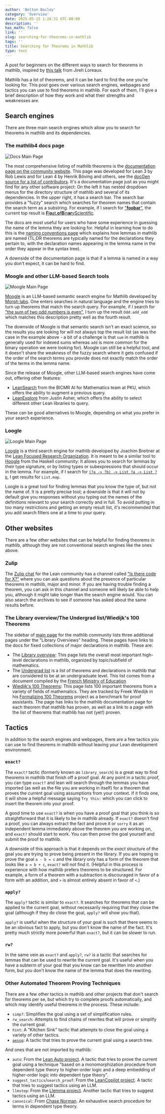 ```yaml
---
author: 'Bolton Bailey'
category: 'Overview'
date: 2025-05-15 1:26:31 UTC-08:00
description: ''
has_math: false
link: ''
slug: searching-for-theorems-in-mathlib
tags: ''
title: Searching for Theorems in Mathlib
type: text
---
```

A post for beginners on the different ways to search for theorems in mathlib, inspired by [this talk](https://www.youtube.com/watch?v=UJrYKR01QwU)  from Jireh Loreaux.

<!-- TEASER_END -->

Mathlib has a lot of theorems, and it can be hard to find the one you're looking for. This post goes over various search engines, webpages and tactics you can use to find theorems in mathlib. For each of them, I'll give a brief description of how they work and what their strengths and weaknesses are.

## Search engines

There are three main search engines which allow you to search for theorems in mathlib and its dependencies.

### The mathlib4 docs page

![Docs Main Page](/images/documentation-screenshot.png)

The most comprehensive listing of mathlib theorems is the [documentation page on the community website](https://leanprover-community.github.io/mathlib4_docs/). This page was developed for Lean 3 by Rob Lewis and for Lean 4 by Henrik Böving and others, see the [docGen source for a list of contributors](https://github.com/leanprover/doc-gen4). It's a documentation page just as you might find for any other software project: On the left it has nested dropdown menus for the directory structure of mathlib and several of its dependencies. In the upper right, it has a search bar. The search bar provides a "fuzzy" search which searches for theorem names that contain the search term as a substring. For example, if I search for ["**foobar**"](https://leanprover-community.github.io/mathlib4_docs/search.html?sitesearch=https%3A%2F%2Fleanprover-community.github.io%2Fmathlib4_docs&q=foobar), the current top result is [**F**l**o**at.**o**f**B**in**ar**yScientific](https://leanprover-community.github.io/mathlib4_docs/Init/Data/OfScientific.html#Float.ofBinaryScientific).

The docs are most useful for users who have some experience in guessing the name of the lemma they are looking for. Helpful in learning how to do this is the [naming conventions page](https://leanprover-community.github.io/contribute/naming.html) which explains how lemmas in mathlib are named (TL;DR theorems are typically named for the declarations they pertain to, with the declaration names appearing in the lemma name in the order they appear in the syntax tree).

A downside of the documentation page is that if a lemma is named in a way you don't expect, it can be hard to find.

<!-- Note, it would be nice to credit the main developer of the docs page, if there is one. -->

### Moogle and other LLM-based Search tools

![Moogle Main Page](/images/moogle-screenshot.png)

[Moogle](https://www.moogle.ai/) is an LLM-based semantic search engine for Mathlib developed by [Morph labs](https://morph.so/). One enters searches in natural language and the engine tries to turn up theorems that match the search query. For example, if I search for ["the sum of two odd numbers is even"](https://www.moogle.ai/search/raw?q=the%20sum%20of%20two%20odd%20numbers%20is%20even), I turn up the result `Odd.add_odd` which matches this description pretty well as the fourth result.

The downside of Moogle is that semantic search isn't an exact science, so the results you are looking for will not always top the result list (as was the case in the example above - a bit of a challenge is that `sum` in mathlib is generally used for indexed sums whereas `add` is more common for the binary operation we were looking for). Moogle can still be a helpful tool, and it doesn't share the weakness of the fuzzy search where it gets confused if the order of the search terms you provide does not exactly match the order of the terms in the lemma name.

Since the release of Moogle, other LLM-based search engines have come out, offering other features:

* [LeanSearch](https://leansearch.net/) from the BICMR AI for Mathematics team at PKU, which offers the ability to augment a previous query.
* [LeanExplore](https://www.leanexplore.com/) from Justin Asher, which offers the ability to select different other Lean libraries to query.

These can be good alternatives to Moogle, depending on what you prefer in your search experience.

### Loogle

![Loogle Main Page](/images/loogle-screenshot.png)

[Loogle](https://loogle.lean-lang.org/) is a third search engine for mathlib developed by Joachim Breitner at the [Lean Focused Research Organization](https://lean-fro.org/). It is meant to be a similar tool to [Hoogle](https://hoogle.haskell.org/) from the Haskell community: It allows you to search for lemmas by their type signature, or by listing types or subexpressions that should occur in the lemma. For example, if I search for [`(?a -> ?b) -> List ?a -> List ?b`](https://loogle.lean-lang.org/?q=(?a%20-%3E%20?b)%20-%3E%20List%20?a%20-%3E%20List%20?b), I get results for `List.map`. 

Loogle is a great tool for finding lemmas that you know the type of, but not the name of. It is a pretty precise tool; a downside is that it will not by default give you responses without you typing out the names of the definitions relevant to your search correctly and in full. To avoid putting in too many restrictions and getting an empty result list, it's recommended that you add search filters one at a time to your query.

## Other websites

There are a few other websites that can be helpful for finding theorems in mathlib, although they are not conventional search engines like the ones above.

### Zulip

The [Zulip chat](https://leanprover.zulipchat.com/) for the Lean community has a channel called ["Is there code for X?"](https://leanprover.zulipchat.com/#narrow/stream/217875-Is-there-code-for-X.3F) where you can ask questions about the presence of particular theorems in mathlib, major and minor. If you are having trouble finding a theorem, you can ask in this channel and someone will likely be able to help you, although it might take longer than the search engine would. You can also search the archives to see if someone has asked about the same results before.

### The Library overview/The Undergrad list/Wiedijk's 100 Theorems

The sidebar of [main page](https://leanprover-community.github.io/index.html) for the mathlib community lists three additional pages under the "Library Overviews" heading. These pages have links to the docs for fixed collections of major declarations in mathlib. These are:

* The [Library overview](https://leanprover-community.github.io/mathlib-overview.html): This page lists the overall most important high-level declarations in mathlib, organized by topic/subfield of mathematics.
* The [Undergrad list](https://leanprover-community.github.io/undergrad/) is a list of theorems and declarations in mathlib that are considered to be at an undergraduate level. This list comes from a document compiled by the [French Ministry of Education](https://media.devenirenseignant.gouv.fr/file/agreg_externe/59/7/p2020_agreg_ext_maths_1107597.pdf)
* [Wiedijk's 100 Theorems](https://leanprover-community.github.io/100.html): This page lists 100 important theorems from a variety of fields of mathematics. They are tracked by Freek Wiedijk in his [Formalizing 100 Theorems](https://www.cs.ru.nl/~freek/100/) project as a benchmark for proof assistants. The page has links to the mathlib documentation page for each theorem that mathlib has proven, as well as a link to a page with the list of theorems that mathlib has not (yet!) proven.

## Tactics

In addition to the search engines and webpages, there are a few tactics you can use to find theorems in mathlib without leaving your Lean development environment.

### `exact?`

The `exact?` tactic (formerly known as `library_search`) is a great way to find theorems in mathlib that finish off a proof goal. At any point in a tactic proof, you can type `exact?` and lean will search through the lemmas you have imported (as well as the file you are working in itself) for a theorem that proves the current goal using assumptions from your context. If it finds one, it will show a helpful message saying `Try this:` which you can click to insert the theorem into your proof.

A good time to use `exact?` is when you have a proof goal that you think is so straightforward that it is likely to be in mathlib already. If `exact?` doesn't find a proof, you can always extract the fact and prove it or `sorry` it as an independent lemma immediately above the theorem you are working on, and `exact?` should start to work. You can then prove the goal yourself and submit the proof to mathlib.

A downside of this approach is that it depends on the *exact* structure of the goal you are trying to prove being present in the library. If you are hoping to prove the goal `a - b = c` and the library only has a form of the theorem that looks like `a = b + c`, `exact?` will not find it. (Helpful in this process is experience with how mathlib prefers theorems to be structured. For example, a form of a theorem with a subtraction is discouraged in favor of a form with an addition, and `>` is almost entirely absent in favor of `<`.)

### `apply?`

The `apply?` tactic is similar to `exact?`. It searches for theorems that can be applied to the current goal, without necessarily requiring that they close the goal (although if they do close the goal, `apply?` will show you that).

`apply?` is useful when the structure of your goal is such that there seems to be an obvious fact to apply, but you don't know the name of the fact. It's pretty much strictly more powerful than `exact?`, but it can be slower to run.

### `rw?`

In the same vein as `exact?` and `apply?`, `rw?` is a tactic that searches for lemmas that can be used to rewrite the current goal. It's useful when you have a subterm of your goal that you know can be rewritten into another form, but you don't know the name of the lemma that does the rewriting.

### Other Automated Theorem Proving Techniques

There are a few other tactics in mathlib and other projects that don't search for theorems per se, but which try to complete proofs automatically, and which may identify useful theorems in the process. These include:

* `simp?`: Simplifies the goal using a set of simplification rules.
* `rw_search`: Attempts to find chains of rewrites that will prove or simplify the current goal.
* `hint`: A "Kitchen Sink" tactic that attempts to close the goal using a variety of other tactics.
* [`aesop`](https://github.com/leanprover-community/aesop): A tactic that tries to prove the current goal using a search tree.

And ones that are not imported by mathlib:

* `auto`: From the [Lean Auto project](https://github.com/leanprover-community/lean-auto). A tactic that tries to prove the current goal using a technique "based on a monomorphization procedure from dependent type theory to higher-order logic and a deep embedding of higher-order logic into dependent type theory".
* `suggest_tactics`/`search_proof`: From the [LeanCopilot project](https://github.com/lean-dojo/LeanCopilot). A tactic that tries to suggest tactics using an LLM.
* `llmstep`: From the [Llemma project](https://github.com/wellecks/llmstep). Another tactic that tries to suggest tactics using an LLM.
* `canonical`: From [Chase Norman](https://github.com/chasenorman/CanonicalLean). An exhaustive search procedure for terms in dependent type theory. 

